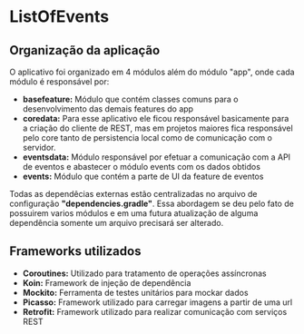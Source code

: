 # ListOfEvents

## Organização da aplicação
O aplicativo foi organizado em 4 módulos além do módulo "app", onde cada módulo é responsável por:
- **basefeature:** Módulo que contém classes comuns para o desenvolvimento das demais features do app
- **coredata:** Para esse aplicativo ele ficou responsável basicamente para a criação do cliente de REST, mas em projetos maiores fica responsável pelo core tanto de persistencia local como de comunicação com o servidor.
- **eventsdata:** Módulo responsável por efetuar a comunicação com a API de eventos e abastecer o módulo events com os dados obtidos
- **events:** Módulo que contém a parte de UI da feature de eventos

Todas as dependêcias externas estão centralizadas no arquivo de configuração **"dependencies.gradle"**. Essa abordagem se deu pelo fato de possuirem varios módulos e em uma futura atualização de alguma dependência somente um arquivo precisará ser alterado.

## Frameworks utilizados
- **Coroutines:** Utilizado para tratamento de operações assíncronas
- **Koin:** Framework de injeção de dependência
- **Mockito:** Ferramenta de testes unitários para mockar dados
- **Picasso:** Framework utilizado para carregar imagens a partir de uma url
- **Retrofit:** Framework utilizado para realizar comunicação com serviços REST
